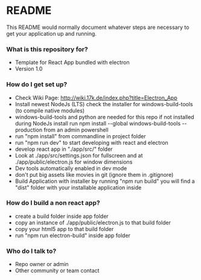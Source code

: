 # README #

This README would normally document whatever steps are necessary to get your application up and running.

### What is this repository for? ###

* Template for React App bundled with electron
* Version 1.0

### How do I get set up? ###
* Check Wiki Page: http://wiki.17k.de/index.php?title=Electron_App
* Install newest NodeJs (LTS) check the installer for windows-build-tools (to compile native modules)
* windows-build-tools and python are needed for this repo if not installed during NodeJs install run npm install --global windows-build-tools --production from an admin powershell
* run "npm install" from commandline in project folder
* run "npm run dev" to start developing with react and electron
* develop react app in "./app/src/" folder
* Look at ./app/src/settings.json for fullscreen and at ./app/public/electron.js for window dimensions
* Dev tools automatically enabled in dev mode
* don't put big assets like movies in git (ignore them in .gitignore)
* Build Application with installer by running "npm run build" you will find a "dist" folder with your installable application inside

### How do I build a non react app? ###
* create a build folder inside app folder
* copy an instance of ./app/public/electron.js to that build folder
* copy your html5 app to that build folder
* run "npm run electron-build" inside app folder

### Who do I talk to? ###

* Repo owner or admin
* Other community or team contact